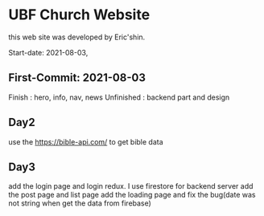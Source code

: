 # UBF Church Website

this web site was developed by Eric'shin.

Start-date: 2021-08-03,

## First-Commit: 2021-08-03 

Finish : hero, info, nav, news
Unfinished : backend part and design


## Day2

use the https://bible-api.com/ to get bible data

## Day3

add the login page and login redux.
I use firestore for backend server
add the post page and list page
add the loading page
and fix the bug(date was not string when get the data from firebase)